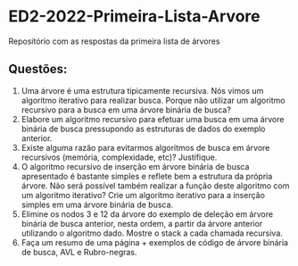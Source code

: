 # ED2-2022-Primeira-Lista-Arvore
Repositório com as respostas da primeira lista de árvores

## Questões:
1. Uma árvore é uma estrutura tipicamente recursiva. Nós vimos um algoritmo iterativo para realizar busca. Porque não utilizar um algoritmo recursivo para a busca em uma árvore binária de busca?
2. Elabore um algoritmo recursivo para efetuar uma busca em uma árvore binária de busca pressupondo as estruturas de dados do exemplo anterior.
3. Existe alguma razão para evitarmos algoritmos de busca em árvore recursivos (memória, complexidade, etc)? Justifique.
4. O algoritmo recursivo de inserção em árvore binária de busca apresentado é bastante simples e reflete bem a estrutura da própria árvore. Não será possível também realizar a função deste algoritmo com um algoritmo iterativo? Crie um algoritmo iterativo para a inserção simples em uma árvore binária de busca.
5. Elimine os nodos 3 e 12 da árvore do exemplo de deleção em árvore binária de busca anterior, nesta ordem, a partir da árvore anterior utilizando o algoritmo dado. Mostre o stack a cada chamada recursiva.
6. Faça um resumo de uma página + exemplos de código de árvore binária de busca, AVL e Rubro-negras.
